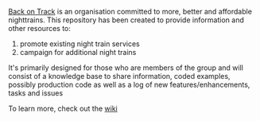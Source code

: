 [Back on Track](https://back-on-track.eu/) is an organisation committed to more, better and affordable nighttrains.
This repository has been created to provide information and other resources to:
 1. promote existing night train services
 2. campaign for additional night trains

It's primarily designed for those who are members of the group and will consist of a knowledge base to share information, coded examples, possibly production code as well as a log of new features/enhancements, tasks and issues

To learn more, check out the [wiki](./wiki)
